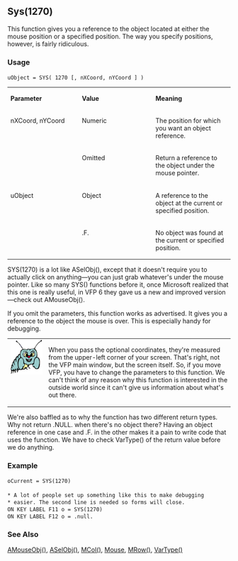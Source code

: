 ## Sys(1270)

This function gives you a reference to the object located at either the mouse position or a specified position. The way you specify positions, however, is fairly ridiculous.

### Usage

```foxpro
uObject = SYS( 1270 [, nXCoord, nYCoord ] )
```
<table>
<tr>
  <td width="32%" valign="top">
  <p><b>Parameter</b></p>
  </td>
  <td width="23%" valign="top">
  <p><b>Value</b></p>
  </td>
  <td width="45%" valign="top">
  <p><b>Meaning</b></p>
  </td>
 </tr>
<tr>
  <td width="32%" rowspan="2" valign="top">
  <p>nXCoord, nYCoord</p>
  </td>
  <td width="23%" valign="top">
  <p>Numeric</p>
  </td>
  <td width="45%" valign="top">
  <p>The position for which you want an object reference.</p>
  </td>
 </tr>
<tr>
  <td width="33%" valign="top">
  <p>Omitted</p>
  </td>
  <td width="67%" valign="top">
  <p>Return a reference to the object under the mouse pointer.</p>
  </td>
 </tr>
<tr>
  <td width="32%" rowspan="2" valign="top">
  <p>uObject</p>
  </td>
  <td width="23%" valign="top">
  <p>Object</p>
  </td>
  <td width="45%" valign="top">
  <p>A reference to the object at the current or specified position.</p>
  </td>
 </tr>
<tr>
  <td width="33%" valign="top">
  <p>.F.</p>
  </td>
  <td width="67%" valign="top">
  <p>No object was found at the current or specified position.</p>
  </td>
 </tr>
</table>

SYS(1270) is a lot like ASelObj(), except that it doesn't require you to actually click on anything&mdash;you can just grab whatever's under the mouse pointer. Like so many SYS() functions before it, once Microsoft realized that this one is really useful, in VFP 6 they gave us a new and improved version&mdash;check out AMouseObj().

If you omit the parameters, this function works as advertised. It gives you a reference to the object the mouse is over. This is especially handy for debugging. 

<table>
<tr>
  <td width="17%" valign="top">
<img width="95" height="78" src="bug.gif">
  </td>
  <td width="83%">
  <p>When you pass the optional coordinates, they're measured from the upper-left corner of your screen. That's right, not the VFP main window, but the screen itself. So, if you move VFP, you have to change the parameters to this function. We can't think of any reason why this function is interested in the outside world since it can't give us information about what's out there.</p>
  </td>
 </tr>
</table>

We're also baffled as to why the function has two different return types. Why not return .NULL. when there's no object there? Having an object reference in one case and .F. in the other makes it a pain to write code that uses the function. We have to check VarType() of the return value before we do anything.

### Example

```foxpro
oCurrent = SYS(1270)

* A lot of people set up something like this to make debugging
* easier. The second line is needed so forms will close.
ON KEY LABEL F11 o = SYS(1270)
ON KEY LABEL F12 o = .null.
```
### See Also

[AMouseObj()](s4g779.md), [ASelObj()](s4g289.md), [MCol()](s4g192.md), [Mouse](s4g607.md), [MRow()](s4g192.md), [VarType()](s4g027.md)